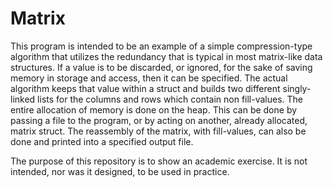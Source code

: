 # Matrix
This program is intended to be an example of a simple compression-type algorithm that utilizes the redundancy that is typical in most matrix-like
data structures. If a value is to be discarded, or ignored, for the sake of saving memory in storage and access, then it can be specified. The actual 
algorithm keeps that value within a struct and builds two different singly-linked lists for the columns and rows which contain non fill-values. The
entire allocation of memory is done on the heap. This can be done by passing a file to the program, or by acting on another, already allocated, matrix
struct. The reassembly of the matrix, with fill-values, can also be done and printed into a specified output file. 

The purpose of this repository is to show an academic exercise. It is not intended, nor was it designed, to be used in practice.
